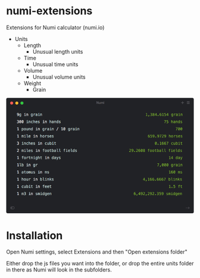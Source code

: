# numi-extensions
Extensions for Numi calculator (numi.io)

- Units
  - Length
    - Unusual length units
  - Time
    - Unusual time units
  - Volume
    - Unusual volume units
  - Weight
    - Grain

![Screenshot](https://raw.githubusercontent.com/matthewfield/numi-extensions/master/screenshot.png)

# Installation

Open Numi settings, select Extensions and then "Open extensions folder"

Either drop the js files you want into the folder, or drop the entire units folder in there as Numi will look in the subfolders.
